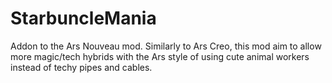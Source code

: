# StarbuncleMania
Addon to the Ars Nouveau mod.
Similarly to Ars Creo, this mod aim to allow more magic/tech hybrids with the Ars style of using cute animal workers instead of techy pipes and cables. 